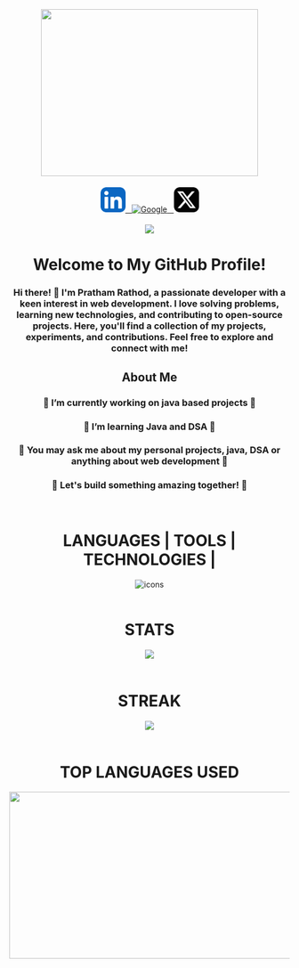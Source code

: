 <!--https://github.com/LelouchFR/skill-icons?tab=readme-ov-file-->

<div align="center">
  <img src="https://github.com/SP-XD/SP-XD/raw/main/images/dev-working_rounded.gif?raw=true" width="390" height="300"/>
</div>

<br>
<div id="badges" align="center">
   <a href="https://www.linkedin.com/in/prathamr-dev/">
    <img src="https://github.com/LelouchFR/skill-icons/blob/main/assets/linkedin.svg?theme=light" height="45px" alt="LinkedIn"/>&nbsp;&nbsp;
  </a>
  <a href="https://developers.google.com/profile/u/114792782704896672596">
    <img src="https://upload.wikimedia.org/wikipedia/commons/thumb/c/c1/Google_%22G%22_logo.svg/225px-Google_%22G%22_logo.svg.png" height="45px" alt="Google"/>&nbsp;&nbsp;
  </a>
  <a href="https://x.com/Pratham_Codes">
    <img src="https://github.com/LelouchFR/skill-icons/blob/main/assets/x-auto.svg?theme=light" height="45px" alt="Twitter"/>
  </a>
</div>
<br>
<div id="pviews" align="center">
  <img src="https://komarev.com/ghpvc/?username=Prathamr-codes&style=flat&color=blue" height="35px"  align="center"/>
</div>

<div align="center">
  
# Welcome to My GitHub Profile!

### Hi there! 👋 I'm <b>Pratham Rathod</b>, a passionate developer with a keen interest in web development. I love solving problems, learning new technologies, and contributing to open-source projects. Here, you'll find a collection of my projects, experiments, and contributions. Feel free to explore and connect with me!

## About Me

### 🔭 I’m currently working on java based projects 🔭

### 🌱 I’m learning Java and DSA 🌱

### 💬 You may ask me about my personal projects, java, DSA or anything about web development 💬

### 🤝 Let's build something amazing together! 🤝
</div>

<br>
<div align="center">
  <h1> LANGUAGES | TOOLS | TECHNOLOGIES |  </h1>

  <div>
    <img src="https://go-skill-icons.vercel.app/api/icons?i=vscode,visualstudio,canva,tomcat,java,hibernate,gradle,maven,spring,php,c,cpp,cs,dotnet,python,html,css,js,react,nodejs,jquery,bootstrap,mysql,oracle,postgresql,plsql,mongodb,git,github,chatgpt,gemini,githubcopilot&theme=dark&perline=12" height="275" alt="icons"/>
  </div>
</div>

<br>
<div align="center" >
  <h1> STATS </h1>

  <img src="https://github-readme-stats.vercel.app/api?username=Prathamr-codes&show_icons=true&theme=transparent&count_private=true" height="250" />

</div>  
  
<br>
<div align="center">
  <h1> STREAK </h1>

  <img src="http://github-readme-streak-stats.herokuapp.com?user=Prathamr-codes&theme=transparent" height="250" />
  
</div>
  
<br>
<div align="center">  
  <h1> TOP LANGUAGES USED </h1>

  <img src="https://github-readme-stats.vercel.app/api/top-langs/?username=Prathamr-codes&theme=transparent&langs_count=8" height="300" width="550" />
  
</div>
